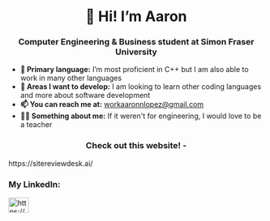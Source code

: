 <h1 align="center">👋 Hi! I’m Aaron</h1>
<h3 align="center">Computer Engineering & Business student at Simon Fraser University</h3>

- **👀 Primary language:** I’m most proficient in C++ but I am also able to work in many other languages
- **🌱 Areas I want to develop:** I am looking to learn other coding languages and more about software development
- **📫 You can reach me at:** workaaronnlopez@gmail.com
- **🧑‍🏫 Something about me:** If it weren't for engineering, I would love to be a teacher

<h3 align="center">Check out this website! - </h3> https://sitereviewdesk.ai/


<h3 align="left">My LinkedIn:</h3>
<p align="left">
<a href="https://www.linkedin.com/in/aaron-lopez-61567520a" target="blank"><img align="center" src="https://raw.githubusercontent.com/rahuldkjain/github-profile-readme-generator/master/src/images/icons/Social/linked-in-alt.svg" alt="https://www.linkedin.com/in/daniel-todd-26a8591a1/" height="30" width="40" /></a>
</p>

<!---
aaronn-lopez/aaronn-lopez is a ✨ special ✨ repository because its `README.md` (this file) appears on your GitHub profile.
You can click the Preview link to take a look at your changes.
--->

